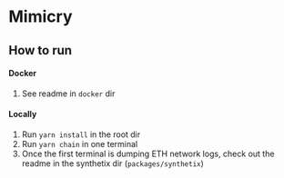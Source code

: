 # Mimicry

## How to run
#### Docker
1. See readme in `docker` dir
#### Locally
1. Run `yarn install` in the root dir
2. Run `yarn chain` in one terminal
3. Once the first terminal is dumping ETH network logs, check out the readme in the synthetix dir (`packages/synthetix`)
